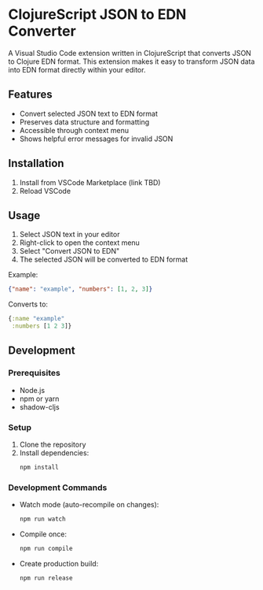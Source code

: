 # ClojureScript JSON to EDN Converter

A Visual Studio Code extension written in ClojureScript that converts JSON to Clojure EDN format. This extension makes it easy to transform JSON data into EDN format directly within your editor.

## Features

- Convert selected JSON text to EDN format
- Preserves data structure and formatting
- Accessible through context menu
- Shows helpful error messages for invalid JSON

## Installation

1. Install from VSCode Marketplace (link TBD)
2. Reload VSCode

## Usage

1. Select JSON text in your editor
2. Right-click to open the context menu
3. Select "Convert JSON to EDN"
4. The selected JSON will be converted to EDN format

Example:

```json
{"name": "example", "numbers": [1, 2, 3]}
```

Converts to:

```clojure
{:name "example"
 :numbers [1 2 3]}
```

## Development

### Prerequisites

- Node.js
- npm or yarn
- shadow-cljs

### Setup

1. Clone the repository
2. Install dependencies:
   ```bash
   npm install
   ```

### Development Commands

- Watch mode (auto-recompile on changes):
  ```bash
  npm run watch
  ```

- Compile once:
  ```bash
  npm run compile
  ```

- Create production build:
  ```bash
  npm run release
  ```